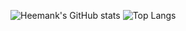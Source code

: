 ![Heemank's GitHub stats](https://github-readme-stats.vercel.app/api?username=heemankv)
![Top Langs](https://github-readme-stats.vercel.app/api/top-langs/?username=heemankv&layout=compact)
<!--
**heemankv/heemankv** is a ✨ _special_ ✨ repository because its `README.md` (this file) appears on your GitHub profile.

Here are some ideas to get you started:

- 🔭 I’m currently working on ...
- 🌱 I’m currently learning ...
- 👯 I’m looking to collaborate on ...
- 🤔 I’m looking for help with ...
- 💬 Ask me about ...
- 📫 How to reach me: ...
- 😄 Pronouns: ...
- ⚡ Fun fact: ...
-->
